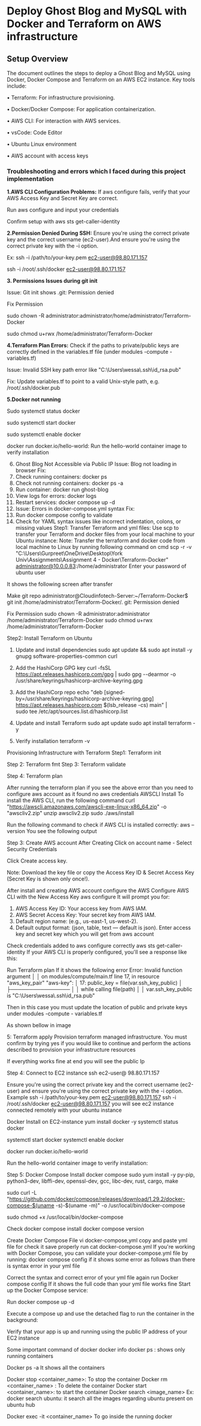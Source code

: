 # Deploy Ghost Blog and MySQL with Docker and Terraform on AWS infrastructure

## Setup Overview

The document outlines the steps to deploy a Ghost Blog and MySQL using Docker, Docker Compose and Terraform on an AWS EC2 instance. Key tools include:

• Terraform: For infrastructure provisioning.

• Docker/Docker Compose: For application containerization.

• AWS CLI: For interaction with AWS services.

• vsCode: Code Editor

• Ubuntu Linux environment

• AWS account with access keys

### Troubleshooting and errors which I faced during this project implementation

**1.AWS CLI Configuration Problems:** If aws configure fails, verify that your AWS Access Key and Secret Key are correct.

Run aws configure and input your credentials

Confirm setup with aws sts get-caller-identity

**2.Permission Denied During SSH:** Ensure you're using the correct private key and the correct username (ec2-user).And ensure you're using the correct private key with the -i option.

Ex: ssh -i /path/to/your-key.pem ec2-user@98.80.171.157

ssh -i /root/.ssh/docker ec2-user@98.80.171.157

**3. Permissions Issues during git init**

Issue: Git init shows .git: Permission denied

Fix Permission

sudo chown -R administrator:administrator/home/administrator/Terraform-Docker

sudo chmod u+rwx /home/administrator/Terraform-Docker

**4.Terraform Plan Errors:** Check if the paths to private/public keys are correctly defined in the variables.tf file (under modules -compute - variables.tf)

Issue: Invalid SSH key path error like "C:\\Users\\wessa\\.ssh\\id_rsa.pub"

Fix: Update variables.tf to point to a valid Unix-style path, e.g. /root/.ssh/docker.pub

**5.Docker not running**

Sudo systemctl status docker

sudo systemctl start docker

sudo systemctl enable docker

docker run docker.io/hello-world: Run the hello-world container image to verify installation

6.	Ghost Blog Not Accessible via Public IP
Issue: Blog not loading in browser
Fix:
1.	Check running containers: docker ps
2.	Check not running containers: docker ps -a
3.	Run container: docker run ghost-blog
4.	View logs for errors: docker logs <container-name>
5.	Restart services: docker compose up -d
7.	Issue: Errors in docker-compose.yml syntax
Fix:
1.	Run docker compose config to validate
2.	Check for YAML syntax issues like incorrect indentation, colons, or missing values 
Step1: Transfer Terraform and yml files:
Use scp to transfer your Terraform and docker files from your local machine to your Ubuntu instance:
Note: Transfer the terraform and docker code from local machine to Linux by running following command on cmd 
scp -r -v "C:\Users\Gurpreet\OneDrive\Desktop\York Univ\Assignments\Assignment 4 - Docker\Terraform-Docker" administrator@10.0.0.83:/home/administrator
Enter your password of ubuntu user
 

It shows the following screen after transfer
 
Make git repo
administrator@Cloudinfotech-Server:~/Terraform-Docker$ git init
/home/administrator/Terraform-Docker/. git: Permission denied
 
Fix Permission
sudo chown -R administrator:administrator /home/administrator/Terraform-Docker
sudo chmod u+rwx /home/administrator/Terraform-Docker

Step2: Install Terraform on Ubuntu
1. Update and install dependencies
sudo apt update && sudo apt install -y gnupg software-properties-common curl
2. Add the HashiCorp GPG key
curl -fsSL https://apt.releases.hashicorp.com/gpg | sudo gpg --dearmor -o /usr/share/keyrings/hashicorp-archive-keyring.gpg
3. Add the HashiCorp repo
echo "deb [signed-by=/usr/share/keyrings/hashicorp-archive-keyring.gpg] https://apt.releases.hashicorp.com $(lsb_release -cs) main" | \
  sudo tee /etc/apt/sources.list.d/hashicorp.list
4. Update and install Terraform
sudo apt update
sudo apt install terraform -y

5. Verify installation
terraform -v
 
Provisioning Infrastructure with Terraform
Step1: Terraform init
 

Step 2: Terraform fmt
Step 3: Terraform validate
 
Step 4: Terraform plan
 
After running the terraform plan if you see the above error than you need to configure aws account as it found no aws credentials
AWSCLI Install
To install the AWS CLI, run the following command
curl "https://awscli.amazonaws.com/awscli-exe-linux-x86_64.zip" -o "awscliv2.zip"
unzip awscliv2.zip
sudo ./aws/install

Run the following command to check if AWS CLI is installed correctly:
aws –version
You see the following output
 

Step 3: Create AWS account 
After Creating 
Click on account name - Select Security Credentials
 






Click Create access key.
 

Note: Download the key file or copy the Access Key ID & Secret Access Key (Secret Key is shown only once!).

After install and creating AWS account configure the AWS 
Configure AWS CLI with the New Access Key
aws configure
It will prompt you for:
1.	AWS Access Key ID: Your access key from AWS IAM.
2.	AWS Secret Access Key: Your secret key from AWS IAM.
3.	Default region name: (e.g., us-east-1, us-west-2).
4.	Default output format: (json, table, text — default is json).
Enter access key and secret key which you will get from aws account

Check credentials added to aws configure correctly
aws sts get-caller-identity
If your AWS CLI is properly configured, you'll see a response like this:

 

Run Terraform plan 
If it shows the following error
Error: Invalid function argument
│ 
│   on modules/compute/main.tf line 17, in resource "aws_key_pair" "aws-key":
│   17:   public_key = file(var.ssh_key_public)
│     ├────────────────
│     │ while calling file(path)
│     │ var.ssh_key_public is "C:\\Users\\wessa\\.ssh\\id_rsa.pub"
 
Then in this case you must update the location of public and private keys under modules -compute - variables.tf



As shown bellow in image

 

5: Terraform apply
Provision terraform managed infrastructure. You must confirm by trying yes if you would like to continue and perform the actions described to provision your infrastructure resources

 
If everything works fine at end you will see the public Ip

Step 4: Connect to EC2 instance 
ssh ec2-user@ 98.80.171.157
 
Ensure you're using the correct private key and the correct username (ec2-user) and ensure you're using the correct private key with the -i option.
Example
ssh -i /path/to/your-key.pem ec2-user@98.80.171.157
ssh -i /root/.ssh/docker ec2-user@98.80.171.157
you will see ec2 instance connected remotely with your ubuntu instance
 

Docker Install on EC2-instance
yum install docker -y
systemctl status docker
 

systemctl start docker
systemctl enable docker
 

docker run docker.io/hello-world

Run the hello-world container image to verify installation: 


 

Step 5: Docker Compose
Install docker compose
sudo yum install -y py-pip, python3-dev, libffi-dev, openssl-dev, gcc, libc-dev, rust, cargo, make

sudo curl -L "https://github.com/docker/compose/releases/download/1.29.2/docker-compose-$(uname -s)-$(uname -m)" -o /usr/local/bin/docker-compose

sudo chmod +x /usr/local/bin/docker-compose

Check docker compose install
docker compose version
 

Create Docker Compose File
vi docker-compose,yml
copy and paste yml file 
for check it save properly
run
cat docker-compose.yml
If you're working with Docker Compose, you can validate your docker-compose.yml file by running:
docker compose config
if it shows some error as follows than there is syntax error in your yml file 
 

Correct the syntax and correct error of your yml file again run 
Docker compose config 
If it shows the full code than your yml file works fine
Start up the Docker Compose service: 

Run
docker compose up -d

Execute a compose up and use the detached flag to run the container in the background:
 

Verify that your app is up and running using the public IP address of your EC2 instance
 

Some important command of docker 
docker info
docker ps :  shows only running containers
 
Docker ps -a
It shows all the containers
 
Docker stop <container_name>: 
To stop the container
Docker rm <container_name> : 
To delete the container
Docker start <container_name>:
 to start the container
Docker search <image_name>
Ex: docker search ubuntu: it search all the images regarding ubuntu present on ubuntu hub
 
Docker exec -it <container_name>
To go inside the running docker

